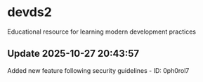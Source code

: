 # devds2
Educational resource for learning modern development practices

## Update 2025-10-27 20:43:57
Added new feature following security guidelines - ID: 0ph0rol7


